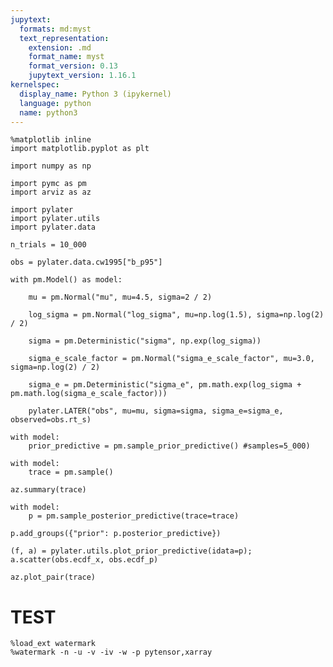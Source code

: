 ```yaml
---
jupytext:
  formats: md:myst
  text_representation:
    extension: .md
    format_name: myst
    format_version: 0.13
    jupytext_version: 1.16.1
kernelspec:
  display_name: Python 3 (ipykernel)
  language: python
  name: python3
---
```


```{code-cell} ipython3
%matplotlib inline
import matplotlib.pyplot as plt
```

```{code-cell} ipython3
import numpy as np

import pymc as pm
import arviz as az

import pylater
import pylater.utils
import pylater.data
```

```{code-cell} ipython3
n_trials = 10_000
```

```{code-cell} ipython3
obs = pylater.data.cw1995["b_p95"]
```

```{code-cell} ipython3
with pm.Model() as model:

    mu = pm.Normal("mu", mu=4.5, sigma=2 / 2)
    
    log_sigma = pm.Normal("log_sigma", mu=np.log(1.5), sigma=np.log(2) / 2)

    sigma = pm.Deterministic("sigma", np.exp(log_sigma))

    sigma_e_scale_factor = pm.Normal("sigma_e_scale_factor", mu=3.0, sigma=np.log(2) / 2)

    sigma_e = pm.Deterministic("sigma_e", pm.math.exp(log_sigma + pm.math.log(sigma_e_scale_factor)))
    
    pylater.LATER("obs", mu=mu, sigma=sigma, sigma_e=sigma_e, observed=obs.rt_s)
```

```{code-cell} ipython3
with model:
    prior_predictive = pm.sample_prior_predictive() #samples=5_000)
```

```{code-cell} ipython3
with model:
    trace = pm.sample()
```

```{code-cell} ipython3
az.summary(trace)
```

```{code-cell} ipython3
with model:
    p = pm.sample_posterior_predictive(trace=trace)
```

```{code-cell} ipython3
p.add_groups({"prior": p.posterior_predictive})
```

```{code-cell} ipython3
(f, a) = pylater.utils.plot_prior_predictive(idata=p);
a.scatter(obs.ecdf_x, obs.ecdf_p)
```

```{code-cell} ipython3
az.plot_pair(trace)
```

# TEST

```{code-cell} ipython3
%load_ext watermark
%watermark -n -u -v -iv -w -p pytensor,xarray
```

```{code-cell} ipython3

```
